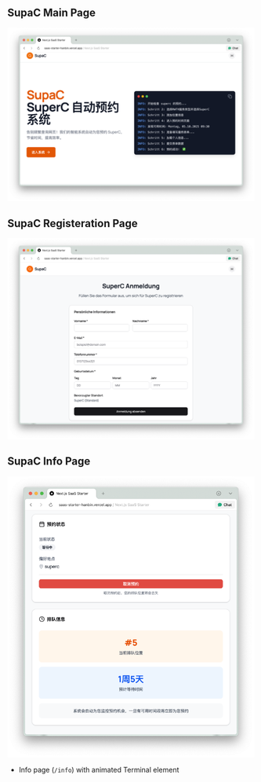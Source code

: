 ## SupaC Main Page

![SupaC](../../assets/supaC/supaC.png)

## SupaC Registeration Page
![SupaC](../../assets/supaC/registeration.png)


## SupaC Info Page
![SupaC](../../assets/supaC/waiting.png)
- Info page (`/info`) with animated Terminal element


